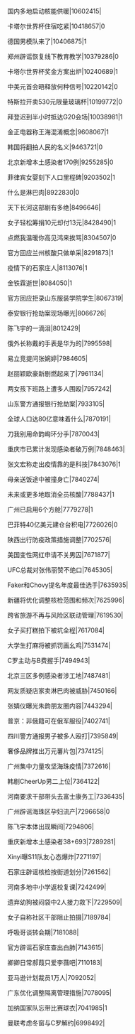 国内多地启动核能供暖|10602415|

卡塔尔世界杯住宿吃紧|10418657|0

德国男模队来了|10406875|1

郑州辟谣恢复线下教育教学|10379286|0

卡塔尔世界杯奖金方案出炉|10240689|1

中美元首会晤释放何种信号|10220142|0

特斯拉开卖530元限量玻璃杯|10199772|0

拜登迟到半小时抵达G20会场|10038981|1

金正电器称王海混淆概念|9608067|1

韩国将翻拍人民的名义|9463721|0

北京新增本土感染者170例|9255285|0

菲律宾女婴刻下人口里程碑|9203502|1

什么是淋巴肉|8922830|0

天下长河这部剧有多绝|8496646|

女子轻松筹捐10元却付13元|8428490|1

点燃我温暖你高见鸿来挨骂|8304507|0

官方回应兰州核酸只做单采|8291873|1

疫情下的石家庄人|8113076|1

金铁霖逝世|8084050|1

官方回应拒录山东服装学院学生|8067319|

泰安银行抢劫案现场曝光|8066726|

陈飞宇的一滴泪|8012429|

俄外长称戴的手表是华为的|7995598|

易立竞提问张婉婷|7984605|

赵丽颖欧豪新剧燃起来了|7961134|

两女孩下班路上遭多人围殴|7957242|

山东警方通报银行抢劫案|7933105|

全球人口达80亿意味着什么|7870191|

刀我别用命韵峋环分手|7870043|

重庆市已累计发现感染者破万例|7848463|

张文宏称走出疫情靠的是科技|7843076|1

母亲送饭途中被撞身亡|7840274|

未来或更多地取消全员核酸|7788437|1

广州已启用6个方舱|7779278|1

巴菲特40亿美元建仓台积电|7726026|0

陕西出行防疫政策措施调整|7702576|

美国变性网红申请不关男囚|7671877|

UFC总裁对张伟丽赞不绝口|7645305|

Faker和Chovy提名年度最佳选手|7635935|

新疆将优化调整核检范围和频次|7625996|

跨省旅游不再与风险区联动管理|7619530|

女子买打糕拍下被坑全程|7617084|

大学生打麻将被抓罚画幺鸡|7531474|

C罗主动与B费握手|7494943|

北京三区多例感染者涉工地|7487481|

网友质疑店家卖淋巴肉被威胁|7450166|

张婧仪曝光朱韵朋友圈内容|7443294|

普京：非俄籍可在俄军服役|7402741|

四川警方通报男子被多人殴打|7395849|

奢侈品牌推出万元薯片包|7374125|

广州集中力量攻坚海珠疫情|7372616|

韩剧CheerUp男二上位|7364122|

河南要求干部带头去富士康务工|7336435|

广州辟谣海珠区孕妇流产|7296658|0

陈飞宇本体出现瞬间|7294806|

重庆新增本土感染者38+693|7289281|

Xinyi曝S11队友心态爆炸|7271197|

石家庄辟谣核检按街道划分|7261562|

河南多地中小学返校复课|7242499|

遗弃幼狗被闷袋中2人接力救下|7229509|

女子自称社区干部阻止拍摄|7189784|

呼吸哥谈转会期|7181088|

官方辟谣石家庄查出白肺|7143615|

卿卿日常郝葭只爱李薇吧|7110183|

亚马逊计划裁员1万人|7092052|

广东优化调整隔离管理措施|7078095|

加纳国家队忘带比赛球衣|7041985|1

曼联考虑冬窗与C罗解约|6998492|

